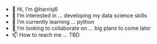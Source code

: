 - 👋 Hi, I’m @harrisj6
- 👀 I’m interested in ... developing my data science skills
- 🌱 I’m currently learning ... python
- 💞️ I’m looking to collaborate on ... big plans to come later
- 📫 How to reach me ... TBD

<!---
harrisj6/harrisj6 is a ✨ special ✨ repository because its `README.md` (this file) appears on your GitHub profile.
You can click the Preview link to take a look at your changes.
--->

